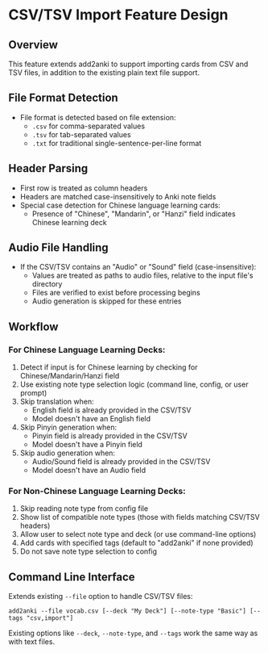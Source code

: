 # CSV/TSV Import Feature Design

## Overview

This feature extends add2anki to support importing cards from CSV and TSV files, in addition to the existing plain text file support.

## File Format Detection

- File format is detected based on file extension:
  - `.csv` for comma-separated values
  - `.tsv` for tab-separated values
  - `.txt` for traditional single-sentence-per-line format

## Header Parsing

- First row is treated as column headers
- Headers are matched case-insensitively to Anki note fields
- Special case detection for Chinese language learning cards:
  - Presence of "Chinese", "Mandarin", or "Hanzi" field indicates Chinese learning deck

## Audio File Handling

- If the CSV/TSV contains an "Audio" or "Sound" field (case-insensitive):
  - Values are treated as paths to audio files, relative to the input file's directory
  - Files are verified to exist before processing begins
  - Audio generation is skipped for these entries

## Workflow

### For Chinese Language Learning Decks:

1. Detect if input is for Chinese learning by checking for Chinese/Mandarin/Hanzi field
2. Use existing note type selection logic (command line, config, or user prompt)
3. Skip translation when:
   - English field is already provided in the CSV/TSV
   - Model doesn't have an English field
4. Skip Pinyin generation when:
   - Pinyin field is already provided in the CSV/TSV
   - Model doesn't have a Pinyin field
5. Skip audio generation when:
   - Audio/Sound field is already provided in the CSV/TSV
   - Model doesn't have an Audio field

### For Non-Chinese Language Learning Decks:

1. Skip reading note type from config file
2. Show list of compatible note types (those with fields matching CSV/TSV headers)
3. Allow user to select note type and deck (or use command-line options)
4. Add cards with specified tags (default to "add2anki" if none provided)
5. Do not save note type selection to config

## Command Line Interface

Extends existing `--file` option to handle CSV/TSV files:
```
add2anki --file vocab.csv [--deck "My Deck"] [--note-type "Basic"] [--tags "csv,import"]
```

Existing options like `--deck`, `--note-type`, and `--tags` work the same way as with text files.